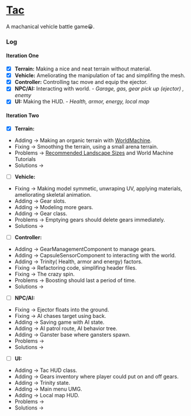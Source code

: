 # [Tac](https://github.com/Trevor802/Tac/blob/master/GameDesignDocument.md)
A machanical vehicle battle game:grinning:.

### Log
#### Iteration One
- [x] **Terrain:** Making a nice and neat terrain without material.
- [x] **Vehicle:** Ameliorating the manipulation of tac and simplifing the mesh.
- [x] **Controller:** Controlling tac move and equip the ejector.
- [x] **NPC/AI:** Interacting with world. - *Garage, gas, gear pick up (ejector) , enemy*
- [x] **UI:** Making the HUD. - *Health, armor, energy, local map*

#### Iteration Two
- [x] **Terrain:** 
- Adding -> Making an organic terrain with [WorldMachine](http://www.world-machine.com/).
- Fixing -> Smoothing the terrain, using a small arena terrain.
- Problems -> [Recommended Landscape Sizes](https://docs.unrealengine.com/latest/INT/Engine/Landscape/TechnicalGuide/#recommendedlandscapesizes) and World Machine Tutorials
- Solutions -> 
- [ ] **Vehicle:** 
- Fixing -> Making model symmetic, unwraping UV, applying materials, ameliorating skeletal animation. 
- Adding -> Gear slots. 
- Adding -> Modeling more gears. 
- Adding -> Gear class.
- Problems -> Emptying gears should delete gears immediately.
- Solutions ->
- [ ] **Controller:** 
- Adding -> GearManagementComponent to manage gears.
- Adding -> CapsuleSensorComponent to interacting with the world.
- Adding -> Trinity( Health, armor and energy) factors. 
- Fixing -> Refactoring code, simplifing header files.
- Fixing -> The crazy spin.
- Problems -> Boosting should last a period of time.
- Solutions ->
- [ ] **NPC/AI:** 
- Fixing -> Ejector floats into the ground.
- Fixing -> AI chases target using back.
- Adding -> Saving game with AI state. 
- Adding -> AI patrol route, AI behavior tree.
- Adding -> Ganster base where gansters spawn.
- Problems ->
- Solutions ->
- [ ] **UI:** 
- Adding -> Tac HUD class.
- Adding -> Gears inventory where player could put on and off gears.
- Adding -> Trinity state. 
- Adding -> Main menu UMG.
- Adding -> Local map HUD.
- Problems ->
- Solutions ->